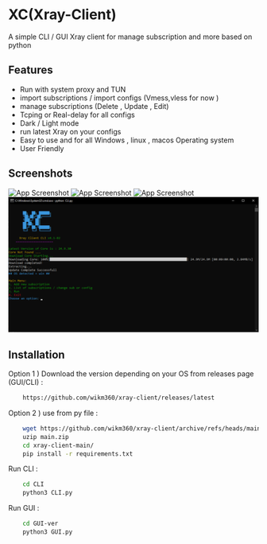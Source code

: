 
# XC(Xray-Client)

A simple CLI / GUI Xray client for manage subscription and more based on python


## Features
- Run with system proxy and TUN
- import subscriptions / import configs (Vmess,vless for now )
- manage subscriptions (Delete , Update , Edit)
- Tcping or Real-delay for all configs
- Dark / Light mode
- run latest Xray on your configs
- Easy to use and for all Windows , linux , macos Operating  system
- User Friendly


## Screenshots

![App Screenshot](https://github.com/wikm360/xray-client/blob/dev/screenshot/1.png?raw=true)
![App Screenshot](https://github.com/wikm360/xray-client/blob/dev/screenshot/2.png?raw=true)
![App Screenshot](https://github.com/wikm360/xray-client/blob/dev/screenshot/3.png?raw=true)
![App Screenshot](https://github.com/wikm360/xray-client/blob/dev/screenshot/4.png?raw=true)


## Installation


Option 1 ) Download the version depending on your OS from releases page (GUI/CLI) :

```bash
    https://github.com/wikm360/xray-client/releases/latest
```

Option 2 ) use from py file :

```bash
    wget https://github.com/wikm360/xray-client/archive/refs/heads/main.zip
    uzip main.zip
    cd xray-client-main/
    pip install -r requirements.txt

```
Run CLI :
```bash
    cd CLI
    python3 CLI.py

```
Run GUI :
```bash
    cd GUI-ver
    python3 GUI.py

```

